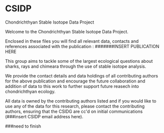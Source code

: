 # CSIDP
Chondrichthyan Stable Isotope Data Project

Welcome to the Chondrichthyan Stable Isotope Data Project. 

Enclosed in these files you will find all relevant data, contacts and references associated with the publication : 
#######INSERT PUBLICATION HERE

This group aims to tackle some of the largest ecological questions about sharks, rays and chimeara through the use of stable isotope analysis. 

We provide the contact details and data holdings of all contributing authors for the above publication and encourage the future collaboration and addition of data to this work to further support future reasech into chondrichthyan ecology. 

All data is owned by the contributing authors listed and if you would like to use any of the data for this research, please contact the contributing authors, ensuring that the CSIDG are cc'd on initial communications (###insert CSIDP email address here). 


###need to finish

